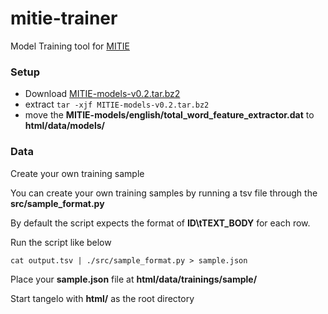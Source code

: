# mitie-trainer

Model Training tool for [MITIE](https://github.com/mitll/MITIE)


### Setup

- Download [MITIE-models-v0.2.tar.bz2](http://sourceforge.net/projects/mitie/files/binaries/MITIE-models-v0.2.tar.bz2)
- extract `tar -xjf MITIE-models-v0.2.tar.bz2`
- move the **MITIE-models/english/total_word_feature_extractor.dat** to **html/data/models/**


### Data

Create your own training sample

You can create your own training samples by running a tsv file through
the **src/sample_format.py**

By default the script expects the format of **ID\tTEXT_BODY** for each
row. 

Run the script like below 

`cat output.tsv | ./src/sample_format.py > sample.json`

Place your **sample.json** file at **html/data/trainings/sample/**

Start tangelo with **html/** as the root directory





